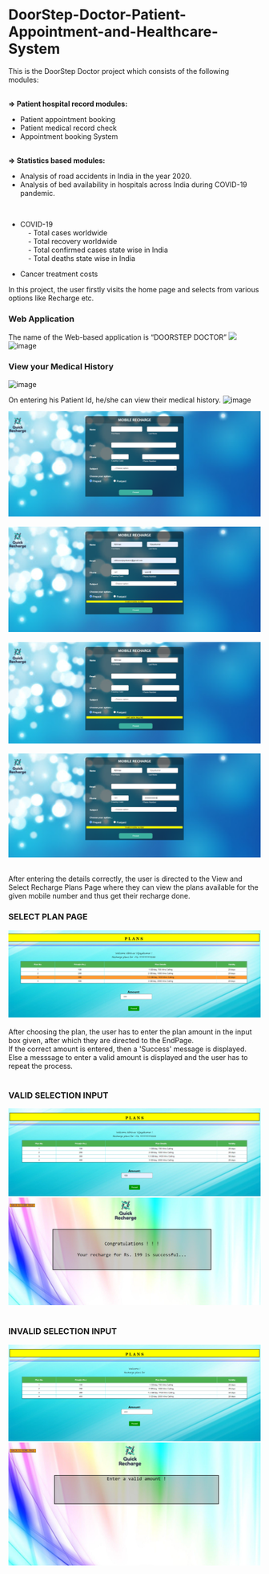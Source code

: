# DoorStep-Doctor-Patient-Appointment-and-Healthcare-System

<p>
This is the DoorStep Doctor project which consists of the following modules:<br><br>

<b>=> Patient hospital record modules:</b>
<ul>
<li> Patient appointment booking</li>
<li> Patient medical record check</li>
<li> Appointment booking System</li>
</ul>

<br>
<b>=> Statistics based modules:</b>
<ul>
<li> Analysis of road accidents in India in the year 2020.</li>
<li> Analysis of bed availability in hospitals across India during COVID-19</li> 
pandemic.</ul><br>

<ul>
<li>COVID-19</li>
&nbsp;&nbsp;&nbsp; - Total cases worldwide<br>
&nbsp;&nbsp;&nbsp; - Total recovery worldwide<br>
&nbsp;&nbsp;&nbsp; - Total confirmed cases state wise in India<br>
&nbsp;&nbsp;&nbsp; - Total deaths state wise in India
</ul>

<ul>
<li> Cancer treatment costs</li>
</ul>


In this project, the user firstly visits the home page and selects from various options like Recharge etc. <br>

### Web Application
The name of the Web-based application is “DOORSTEP DOCTOR”
<img src = "https://github.com/Abhinav1018/DoorStep-Doctor-Patient-Appointment-and-Healthcare-System/blob/main/images/ss1.PNG"><br>
![image](https://user-images.githubusercontent.com/68593675/178134994-ba8c88d3-ea74-45d2-b089-4a52b51cbb0a.png)<br>



### View your Medical History
![image](https://user-images.githubusercontent.com/68593675/178134945-d356c9b8-2909-4adc-9b40-045668cb35a4.png)<br>

On entering his Patient Id, he/she can view their medical history.
![image](https://user-images.githubusercontent.com/68593675/178135011-687befca-1a3f-4d11-90d6-382125745a15.png)
<br>

<img src = "https://github.com/Abhinav1018/Online-Recharge-System/blob/main/ss2.PNG"><br><br>
<img src = "https://github.com/Abhinav1018/Online-Recharge-System/blob/main/ss3.PNG"><br><br>
<img src = "https://github.com/Abhinav1018/Online-Recharge-System/blob/main/ss4.PNG"><br><br>
<img src = "https://github.com/Abhinav1018/Online-Recharge-System/blob/main/ss5.PNG"><br><br>

After entering the details correctly, the user is directed to the View and Select Recharge Plans Page where they can view the plans available for the given mobile number and thus get their recharge done. <br>

### SELECT PLAN PAGE
<img src = "https://github.com/Abhinav1018/Online-Recharge-System/blob/main/ss9.png"><br>
<br>After choosing the plan, the user has to enter the plan amount in the input box given, after which they are directed to the EndPage.<br>
If the correct amount is entered, then a 'Success' message is displayed. Else a messsage to enter a valid amount is displayed and the user has to repeat the process.<br><br>

### VALID SELECTION INPUT
<img src = "https://github.com/Abhinav1018/Online-Recharge-System/blob/main/ss6.PNG"><br>
<img src = "https://github.com/Abhinav1018/Online-Recharge-System/blob/main/ss7.PNG"><br><br>

### INVALID SELECTION INPUT
<img src = "https://github.com/Abhinav1018/Online-Recharge-System/blob/main/ss10.PNG"><br>
<img src = "https://github.com/Abhinav1018/Online-Recharge-System/blob/main/ss8.PNG"><br><br>
</p>
